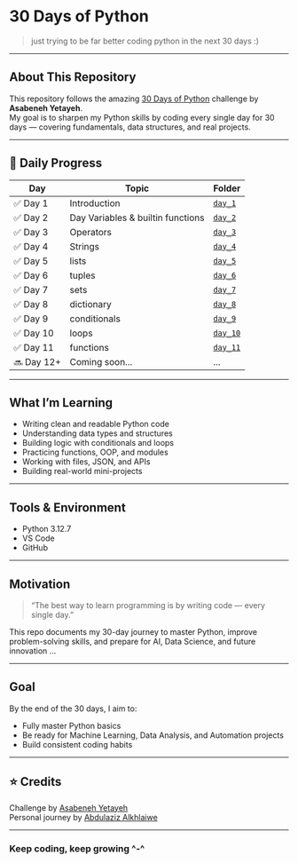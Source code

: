 # 30 Days of Python

> just trying to be far better coding python in the next 30 days :)

---

## About This Repository
This repository follows the amazing [30 Days of Python](https://github.com/Asabeneh/30-Days-Of-Python) challenge by **Asabeneh Yetayeh**.  
My goal is to sharpen my Python skills by coding every single day for 30 days — covering fundamentals, data structures, and real projects.

---

## 📅 Daily Progress

| Day | Topic | Folder |
|-----|--------|--------|
| ✅ Day 1 | Introduction | [`day_1`](./day_01) |
| ✅ Day 2 | Day Variables & builtin functions | [`day_2`](./day_02) |
| ✅ Day 3 | Operators | [`day_3`](./day_03) |
| ✅ Day 4 | Strings | [`day_4`](./day_04) |
| ✅ Day 5 | lists | [`day_5`](./day_05) |
| ✅ Day 6 | tuples | [`day_6`](./day_06) |
| ✅ Day 7 | sets | [`day_7`](./day_07) |
| ✅ Day 8 | dictionary | [`day_8`](./day_08) |
| ✅ Day 9 | conditionals | [`day_9`](./day_09) |
| ✅ Day 10 | loops | [`day_10`](./day_10) |
| ✅ Day 11 | functions | [`day_11`](./day_11) |
| 🔜 Day 12+ | Coming soon... | ... |

---

## What I’m Learning
- Writing clean and readable Python code  
- Understanding data types and structures  
- Building logic with conditionals and loops  
- Practicing functions, OOP, and modules  
- Working with files, JSON, and APIs  
- Building real-world mini-projects

---

## Tools & Environment
- Python 3.12.7
- VS Code 
- GitHub  

---

## Motivation
> “The best way to learn programming is by writing code — every single day.”

This repo documents my 30-day journey to master Python, improve problem-solving skills, and prepare for AI, Data Science, and future innovation ...

---

## Goal
By the end of the 30 days, I aim to:
- Fully master Python basics  
- Be ready for Machine Learning, Data Analysis, and Automation projects  
- Build consistent coding habits

---

## ⭐ Credits
Challenge by [Asabeneh Yetayeh](https://github.com/Asabeneh/30-Days-Of-Python)  
Personal journey by [Abdulaziz Alkhlaiwe](https://github.com/justAbdulaziz10)

---

### Keep coding, keep growing ^-^
